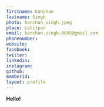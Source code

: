 ```yaml
---
firstname: Kanchan 
lastname: Singh 
photo: kanchan_singh.jpeg 
place: Lalitpur 
email: kanchan.singh.0095@gmail.com 
phonenumber: 
website: 
facebook: 
twitter: 
linkedin: 
instagram: 
github: 
memberid:
layout: profile
---
```


**Hello!**